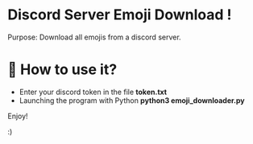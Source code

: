 # Discord Server Emoji Download !
Purpose: Download all emojis from a discord server.

# 🚀 How to use it?
* Enter your discord token in the file **token.txt**
* Launching the program with Python **python3 emoji_downloader.py**

Enjoy!

:)
